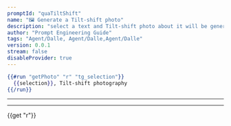```yaml
---
promptId: "quaTiltShift"
name: "🖼️ Generate a Tilt-shift photo"
description: "select a text and Tilt-shift photo about it will be generated using Dalle-2"
author: "Prompt Engineering Guide"
tags: "Agent/Dalle, Agent/Dalle,Agent/Dalle"
version: 0.0.1
stream: false
disableProvider: true
---
```


```handlebars
{{#run "getPhoto" "r" "tg_selection"}}
  {{selection}}, Tilt-shift photography
{{/run}}
```

---

---

{{get "r"}}
